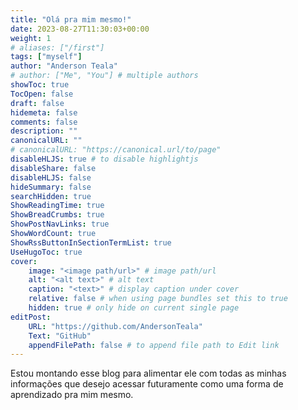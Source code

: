 ```yaml
---
title: "Olá pra mim mesmo!"
date: 2023-08-27T11:30:03+00:00
weight: 1
# aliases: ["/first"]
tags: ["myself"]
author: "Anderson Teala"
# author: ["Me", "You"] # multiple authors
showToc: true
TocOpen: false
draft: false
hidemeta: false
comments: false
description: ""
canonicalURL: ""
# canonicalURL: "https://canonical.url/to/page"
disableHLJS: true # to disable highlightjs
disableShare: false
disableHLJS: false
hideSummary: false
searchHidden: true
ShowReadingTime: true
ShowBreadCrumbs: true
ShowPostNavLinks: true
ShowWordCount: true
ShowRssButtonInSectionTermList: true
UseHugoToc: true
cover:
    image: "<image path/url>" # image path/url
    alt: "<alt text>" # alt text
    caption: "<text>" # display caption under cover
    relative: false # when using page bundles set this to true
    hidden: true # only hide on current single page
editPost:
    URL: "https://github.com/AndersonTeala"
    Text: "GitHub"
    appendFilePath: false # to append file path to Edit link
---
```


Estou montando esse blog para alimentar ele com todas as minhas informações que desejo acessar futuramente como uma forma de aprendizado pra mim mesmo.